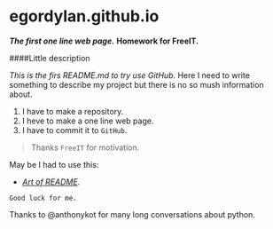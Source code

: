 # egordylan.github.io
***The first one line web page.***
**Homework for FreeIT.**

####Little description

*This is the firs README.md to try use GitHub.*
Here I need to write something to describe my project but there is no so mush information about.

1. I have to make a repository.
2. I heve to make a one line web page.
3. I have to commit it to `GitHub`.

> Thanks `FreeIT` for motivation.

May be I had to use this:
- [*Art of README*](https://github.com/noffle/art-of-readme).

```shell
Good luck for me.
```

Thanks to @anthonykot for many long conversations about python.
